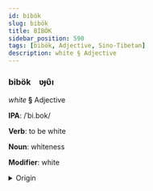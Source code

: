 ```yaml
---
id: bibök
slug: bibök
title: BİBÖK
sidebar_position: 590
tags: [bibök, Adjective, Sino-Tibetan]
description: white § Adjective
---
```


### bibök&emsp;<span kind="abugida">ʋɟʋ̑ı</span>

*white* **§** Adjective

**IPA**: /ˈbi.bok/

**Verb**: to be white

**Noun**: whiteness

**Modifier**: white

<details>
    <summary>Origin</summary>
    Atong পিবোক pibok /pibok/<br/>
    <em>Sino-Tibetan Language Family</em>
</details>